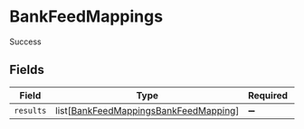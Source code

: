 # BankFeedMappings

Success


## Fields

| Field                                                                                           | Type                                                                                            | Required                                                                                        | Description                                                                                     |
| ----------------------------------------------------------------------------------------------- | ----------------------------------------------------------------------------------------------- | ----------------------------------------------------------------------------------------------- | ----------------------------------------------------------------------------------------------- |
| `results`                                                                                       | list[[BankFeedMappingsBankFeedMapping](../../models/shared/bankfeedmappingsbankfeedmapping.md)] | :heavy_minus_sign:                                                                              | N/A                                                                                             |